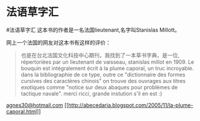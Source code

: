 # 法语草字汇
#法语草字汇
这本书的作者是一名法国lieutenant,名字叫Stanislas Millott。

网上一个法国的网友对这本书有这样的评价：
>也是在台北法国文化科技中心期刊，我找到了一本草书字典，是一位, répertoriées par un lieutenant de vaisseau, stanislas millot en 1909. Le bouquin est intégralement écrit à la plume caporal, un truc incroyable. dans la bibliographie de ce type, outre ce "dictionnaire des formes cursives des caractères chinois" on trouve des ouvrages aux titres exotiques comme "notice sur deux abaques pour problèmes de tactique navale".
merci ricci, grande instution s'il en est :)

agnes30@hotmail.com
[[http://abecedaria.blogspot.com/2005/11/la-plume-caporal.html]] 

